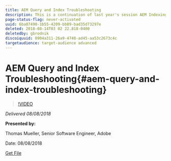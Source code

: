 ```yaml
---
title: AEM Query and Index Troubleshooting
description: This is a continuation of last year's session AEM Indexing and JCR Query. It covers the same topics, but with all-new content and have little overlap with the older presentation. Also included are new features of AEM 6.4.
page-status-flag: never-activated
uuid: 6ba07490-1b55-4209-bb89-bad35d73297e
deleted: 2018-08-14T03 02 22.818-0400
deletedby: gbrodnik
discoiquuid: 0904a311-26a9-4748-ad45-aa53c2673c4c
targetaudience: target-audience advanced
---
```


# AEM Query and Index Troubleshooting{#aem-query-and-index-troubleshooting}

>[!VIDEO](https://video.tv.adobe.com/v/23270/?quality=9)

*Delivered 08/08/2018*

**Presented by:**

Thomas Mueller, Senior Software Engineer, Adobe

Date: 08/08/2018

[Get File](assets/20180808-gems-adobe+cloud+platform-experience+system+of+record-1.pdf)

<!--
[Get back to the Overview](https://helpx.adobe.com/experience-manager/kt/eseminars/gems/aem-index.html)
-->
